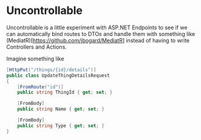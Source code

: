 # Uncontrollable

Uncontrollable is a little experiment with ASP.NET Endpoints to see if we can automatically bind routes to DTOs and handle them with something like (MediatR)[https://github.com/jbogard/MediatR] instead of having to write Controllers and Actions.

Imagine something like
```c#
[HttpPut("/things/{id}/details")]
public class UpdateThingDetailsRequest
{
    [FromRoute("id")]
    public string ThingId { get; set; }

    [FromBody]
    public string Name { get; set; }

    [FromBody]
    public string Type { get; set; }
}
```